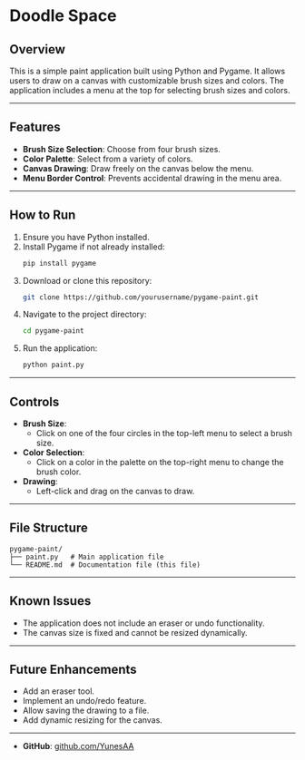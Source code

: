 # Doodle Space

## Overview

This is a simple paint application built using Python and Pygame. It allows users to draw on a canvas with customizable brush sizes and colors. The application includes a menu at the top for selecting brush sizes and colors.

---

## Features

- **Brush Size Selection**: Choose from four brush sizes.
- **Color Palette**: Select from a variety of colors.
- **Canvas Drawing**: Draw freely on the canvas below the menu.
- **Menu Border Control**: Prevents accidental drawing in the menu area.

---

## How to Run

1. Ensure you have Python installed.
2. Install Pygame if not already installed:
   ```bash
   pip install pygame
   ```
3. Download or clone this repository:
   ```bash
   git clone https://github.com/yourusername/pygame-paint.git
   ```
4. Navigate to the project directory:
   ```bash
   cd pygame-paint
   ```
5. Run the application:
   ```bash
   python paint.py
   ```

---

## Controls

- **Brush Size**:
  - Click on one of the four circles in the top-left menu to select a brush size.
- **Color Selection**:
  - Click on a color in the palette on the top-right menu to change the brush color.
- **Drawing**:
  - Left-click and drag on the canvas to draw.

---

## File Structure

```
pygame-paint/
├── paint.py   # Main application file
└── README.md  # Documentation file (this file)
```

---


## Known Issues

- The application does not include an eraser or undo functionality.
- The canvas size is fixed and cannot be resized dynamically.

---

## Future Enhancements

- Add an eraser tool.
- Implement an undo/redo feature.
- Allow saving the drawing to a file.
- Add dynamic resizing for the canvas.

---

- **GitHub**: [github.com/YunesAA](https://github.com/YunesAA/)

